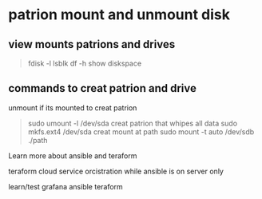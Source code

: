 # patrion mount and unmount disk
## view mounts patrions and drives
> fdisk -l
> lsblk
> df -h show diskspace
## commands to creat patrion and drive
unmount if its mounted to creat patrion
> sudo umount -l /dev/sda
creat patrion that whipes all data
> sudo mkfs.ext4 /dev/sda
creat mount at path
>  sudo mount -t auto /dev/sdb ./path



Learn more about ansible and teraform

teraform cloud service orcistration while ansible is on server only

learn/test grafana ansible teraform
